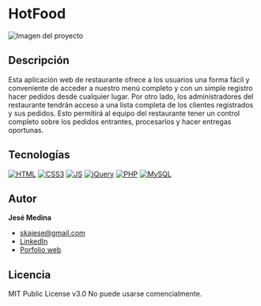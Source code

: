 # HotFood
![Imagen del proyecto](https://github.com/JeseMedina/HotFood/blob/master/hotfood.jpg?raw=true)

## Descripción

Esta aplicación web de restaurante ofrece a los usuarios una forma fácil y conveniente de acceder a nuestro menú completo y con un simple registro hacer pedidos desde cualquier lugar. Por otro lado, los administradores del restaurante tendrán acceso a una lista completa de los clientes registrados y sus pedidos. Esto permitirá al equipo del restaurante tener un control completo sobre los pedidos entrantes, procesarlos y hacer entregas oportunas.


## Tecnologías
[![HTML](https://img.shields.io/badge/HTML5-E34F26?style=for-the-badge&logo=html5&logoColor=white)](https://es.wikipedia.org/wiki/HTML5)
[![CSS3](https://img.shields.io/badge/css3-%231572B6.svg?style=for-the-badge&logo=css3&logoColor=white)](https://es.wikipedia.org/wiki/Css)
[![JS](https://img.shields.io/badge/JavaScript-F7DF1E?style=for-the-badge&logo=javascript&logoColor=black)](https://es.wikipedia.org/wiki/JavaScript)
[![jQuery](https://img.shields.io/badge/jquery-%230769AD.svg?style=for-the-badge&logo=jquery&logoColor=white)](https://es.wikipedia.org/wiki/Jquery)
[![PHP](https://img.shields.io/badge/php-%23777BB4.svg?style=for-the-badge&logo=php&logoColor=white)](https://es.wikipedia.org/wiki/Php)
[![MySQL](https://img.shields.io/badge/mysql-%2300f.svg?style=for-the-badge&logo=mysql&logoColor=white)](https://es.wikipedia.org/wiki/MySQL)



## Autor
**Jesé Medina**

* [skajese@gmail.com](skajese@gmail.com)
* [LinkedIn](https://www.linkedin.com/in/jesemedina/?original_referer=)
* [Porfolio web]()

## Licencia
MIT Public License v3.0
No puede usarse comencialmente.
